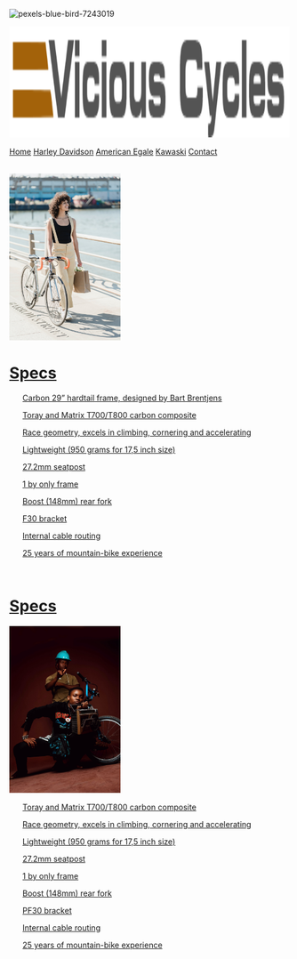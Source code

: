 ![pexels-blue-bird-7243019](https://user-images.githubusercontent.com/93545330/144769461-575ce2a0-08b5-4a27-9d50-5c9e71674f1e.jpg)
<!DOCTYPE html>
<html lang="en">
<head>
    <meta charset="UTF-8">
    <meta http-equiv="X-UA-Compatible" content="IE=edge">
    <meta name="viewport" content="width=device-width, initial-scale=1.0">
    <link rel="stylesheet" href="linkstylesheet.css" >
    <title>American Egale</title>
   
<body> <p> <img src="vicious-cycles-logo.png" width="1000" height="200" alt="vicious-cycles-logo"></p>
    <div class="topnav" id="myTopnav">
      <a href="#home" class="active">Home</a>
        <a href="#davidson"class="active">Harley Davidson</a>
        <a href="#Egale"class="active">American Egale</a>
        <a href="#Kawaski"class="active">Kawaski</a> 
        <a href="#contact"class"active">Contact</a>
        <a href="javascript:void(0);" class="icon" onclick="myFunction()">
          <i class="fa fa-bars"></i>
      </div>
        </body>  
    <br>
<p><img src="pexels-blue-bird-7243019.jpg" width="200" height="300" alt="Photo by Blue Bird from Pexels"</p>
<h1> <strong>Specs</strong></h1>
<p>
    <ul>Carbon 29” hardtail frame, designed by Bart Brentjens</ul>
    <ul>Toray and Matrix T700/T800 carbon composite</ul>
    <ul>Race geometry, excels in climbing, cornering and accelerating</ul>
    <ul>Lightweight (950 grams for 17,5 inch size)</ul>
    <ul>27.2mm seatpost</ul>
   <ul>1 by only frame</ul>
    <ul>Boost (148mm) rear fork</ul>
    <ul>F30 bracket</ul>
    <ul>Internal cable routing</ul>
    <ul> 25 years of mountain-bike experience</ul>
    </p>
    <br>
    <h1>Specs</h1>
<p><img src="pexels-joe-photographer-4006105.jpg" width="200" height="300" alt"Photo by joe photographer from Pexels"</p>
    <p>
    <ul>Toray and Matrix T700/T800 carbon composite</ul>
    <ul>Race geometry, excels in climbing, cornering and accelerating</ul>
    <ul>Lightweight (950 grams for 17,5 inch size)</ul>
    <ul>27.2mm seatpost</ul>
    <ul>1 by only frame</ul>
    <ul>Boost (148mm) rear fork</ul>
    <ul>PF30 bracket</ul>
    <ul>Internal cable routing</ul>
    <ul>25 years of mountain-bike experience</ul>
    </p>
        <footer> <a href="https://americaneagle.online" target="_blank"> </footer>
</head>
    </body>
    </html>
